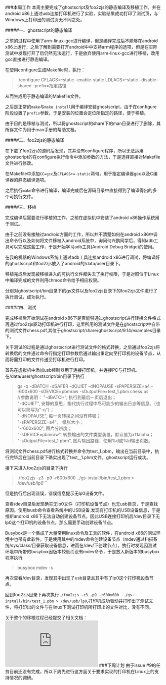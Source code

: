 ###本周工作
本周主要完成了ghostscript及foo2zjs的静态编译及移植工作，并在android x86上通过usb连接打印机进行了实验，实验结果成功打印了测试页，与Windows上打印出的测试页无不同之处。

#####一、ghostscript的静态编译

之前的过程中使用了arm-linux-gcc进行编译，但是编译完成后不能够在android x86上运行，之后了解到需要打开android中中支持arm程序的选项，但是在实际测试中发现打开了后仍然无法运行，于是放弃使用arm-linux-gcc进行移植，改用gcc直接进行静态编译。


在使用configure生成Makefile时，执行：

>./configure CFLAGS=-static –enable-static LDLAGS=-static –disable-shared -prefix=指定路径

从而生成用于静态编译的Makefile文件。

之后是正常的```make```与```make install```用于编译安装ghostscript，由于在configure阶段设置了```prefix```参数，于是安装的位置会定位所指定的路径，便于移植。

由于目的是移植与测试，所以将ghostscript的share下的man目录进行了删除，其所存文件为用于man手册的帮助文档。

#####二、foo2zjs的静态编译

在下载了foo2zjs的源码后发现，其并没有configure程序，所以无法运用ghostscript的在configure执行命令中添加参数的方法，于是选择直接对Makefile文件进行修改。


在Makefile中添加```CC=gcc```及```CFLAGS+=-static```两句，用于指定编译器gcc以及C编译器的静态编译选项。

之后执行```make```命令进行编译，编译完成后在源码目录中直接得到了编译得出的多个可执行文件。

#####三、移植

完成编译后需要进行移植的工作，之前在虚拟机中安装了android x86操作系统用于测试。

由于之前没有接触过android方面的工作，所以并不清楚如何在android x86中调出命令行以及如何将文件移植入android系统中，询问何兴鹏同学后，得知adb工具可以完成这些工作，于是开始学习adb工具(Android Debug Bridge)的使用。


在我的机器的Windows系统上通过adb工具连接android x86进行调试，将编译好的ghostscript和foo2zjs放入了android的/data/user目录下。

移植完成后发现被移植进入的可执行文件都失去了执行权限，于是对照位于Linux中编译完成的文件利用chmod命令给予相应权限。

分别对ghostscript/bin目录下的gs文件以及foo2zjs目录下的foo2zjs文件进行了执行测试，成功执行。

#####四、测试

完成移植后开始测试在android x86下是否能够通过ghostscript进行转换文件格式再通过foo2zjs驱动打印机进行打印，这里所用的测试文件是在ghostscript中自带的测试文件chess.pdf,其位于ghostscript/share/ghostscript/9.14/examples目录下。

关于测试的过程是通过ghostscript进行测试文件的格式转换，之后通过foo2zjs将转换后的文件通过命令行指定打印参数后通过输出重定向至打印机的设备节点，从而将需打印的文件传送至打印机进行打印。

首先在虚拟机中添加usb控制器用于连接打印机，并连接PC与打印机。在/data/user/ghostscript/bin目录下执行

>gs -q -dBATCH -dSAFER -dQUIET -dNOPAUSE -sPAPERSIZE=a4 -r600x600 -sDEVICE=pbmraw -sOutputFile=test_1.pbm chess.ps  
//参数说明： 
"-dBATCH",    执行到最后一页后退出；    
"-dQUIET",    安静的意思，指代执行过程中尽可能少的输出日志等信息。（也可以简写为"-q"）；    
"-dNOPAUSE",    每一页转换之间没有停顿；    
"-sPAPERSIZE=a4"，    纸张大小；  
"-r600x600",    图片分辨度；  
"-sDEVICE=pbmraw",    转换输出的文件类型装置，默认值为x11alpha；  
"-sOutputFile=test_1.pbm",    图片输出路径，使用%d或%ld输出页数。

将测试文件chess.pdf进行格式转换并命令为test_1.pbm，输出在当前目录中，执行完毕后在当前目录下确实出现了test__1.phm文件，ghostscript运行成功。

接下来进入foo2zjs的目录下执行

>./foo2zjs -z3 -p9 -r600x600 ../gs-install/bin/test_1.pbm > /dev/usb/lp0```

但是执行后出现错误，错误信息提示无lp0设备文件。

查看/dev目录后发现确实无lp0文件（打印机设备节点）也无usb目录，于是查找原因。使用lsusb命令查看系统中的USB设备,发现有打印机的USB设备信息，于是推断android x86下无法自动创建设备节点，因此USB连接打印机后/dev目录下无lp0这个打印机的设备节点，那么需要手动创建设备节点。

Busybox是一个集成了大量常用linux命令及工具的软件，在android x86的测试环境中也带有此软件，于是使用其中的mdev命令创建设备节点（mdev通过扫描系统/sys/class/目录获取设备信息，进而在/dev/下创建节点），执行时发现因测试环境中所带的busybox因版本较低而没有mdev命令，于是放入新版本的busybox程序执行
>busybox mdev -s

再次查看/dev目录，发现其中出现了usb目录且其中有了lp0这个打印机设备节点。

回到foo2zjs目录下再次执行```./foo2zjs -z3 -p9 -r600x600 ../gs-install/bin/test_1.pbm > /dev/usb/lp0```,打印机成功驱动并打印出了测试文件，将打印出的文件与在linux下测试打印机所打印出的文件对比，没有不同。


关于整个的移植过程已经提交了相关文档：![交叉编译ghostscript及foo2zjs至android报告][1]
###下周计划
由于issue #9的任务目前还没有完成，所以下周先进行这方面关于要求实现的打印机在Linux上的支持情况的调研。


 [1]:https://github.com/taocr/printer-analysis/blob/master/%E7%A7%BB%E6%A4%8D/%E4%BA%A4%E5%8F%89%E7%BC%96%E8%AF%91ghostscript%E5%8F%8Afoo2zjs%E8%87%B3android%E6%8A%A5%E5%91%8A.md
